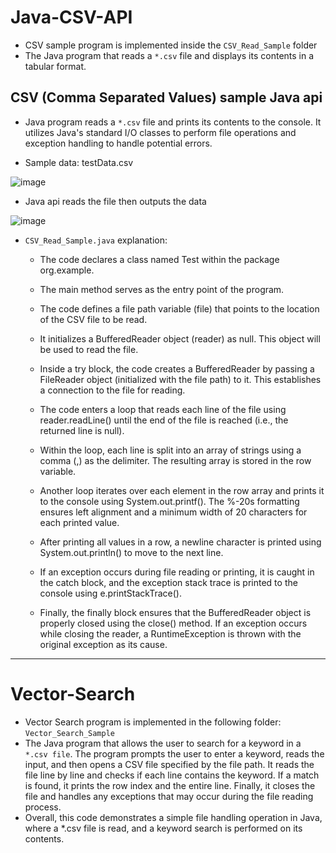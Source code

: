# Java-CSV-API
- CSV sample program is implemented inside the `CSV_Read_Sample` folder
- The Java program that reads a `*.csv` file and displays its contents in a tabular format.

## CSV (Comma Separated Values) sample Java api

- Java program reads a `*.csv` file and prints its contents to the console. It utilizes Java's standard I/O classes to perform file operations and exception handling to handle potential errors.

- Sample data: testData.csv

![image](https://user-images.githubusercontent.com/24220136/233832939-28349291-b299-4a38-9793-1ad6493b7222.png)

- Java api reads the file then outputs the data 

![image](https://user-images.githubusercontent.com/24220136/233832923-b73f1e16-b667-4054-b638-a8bf38ec69bb.png)

- `CSV_Read_Sample.java` explanation:

  - The code declares a class named Test within the package org.example.

  - The main method serves as the entry point of the program.

  - The code defines a file path variable (file) that points to the location of the CSV file to be read.

  - It initializes a BufferedReader object (reader) as null. This object will be used to read the file.

  - Inside a try block, the code creates a BufferedReader by passing a FileReader object (initialized with the file path) to it. This establishes a connection to the file for reading.

  - The code enters a loop that reads each line of the file using reader.readLine() until the end of the file is reached (i.e., the returned line is null).

  - Within the loop, each line is split into an array of strings using a comma (,) as the delimiter. The resulting array is stored in the row variable.

  - Another loop iterates over each element in the row array and prints it to the console using System.out.printf(). The %-20s formatting ensures left alignment and a minimum width of 20 characters for each printed value.

  - After printing all values in a row, a newline character is printed using System.out.println() to move to the next line.

  - If an exception occurs during file reading or printing, it is caught in the catch block, and the exception stack trace is printed to the console using e.printStackTrace().

  - Finally, the finally block ensures that the BufferedReader object is properly closed using the close() method. If an exception occurs while closing the reader, a RuntimeException is thrown with the original exception as its cause.

-------------------------------------

# Vector-Search

- Vector Search program is implemented in the following folder: `Vector_Search_Sample` 
- The Java program that allows the user to search for a keyword in a `*.csv file`. The program prompts the user to enter a keyword, reads the input, and then opens a CSV file specified by the file path. It reads the file line by line and checks if each line contains the keyword. If a match is found, it prints the row index and the entire line. Finally, it closes the file and handles any exceptions that may occur during the file reading process.
- Overall, this code demonstrates a simple file handling operation in Java, where a *.csv file is read, and a keyword search is performed on its contents.

